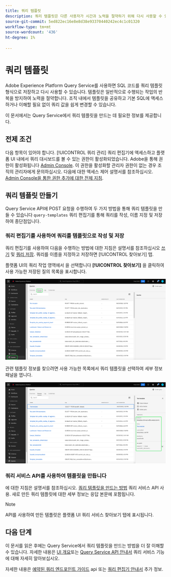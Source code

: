 ```yaml
---
title: 쿼리 템플릿
description: 쿼리 템플릿은 다른 사용자가 시간과 노력을 절약하기 위해 다시 사용할 수 있는 재사용 가능한 저장된 SQL 쿼리입니다. 쿼리 편집기 또는 쿼리 서비스 API를 사용하여 만들 수 있으며 모든 Experience Platform 데이터 세트에서 사용할 수 있습니다.
source-git-commit: 5ed822ec16e8e8d38e93370440242ec4c1c01320
workflow-type: tm+mt
source-wordcount: '436'
ht-degree: 1%

---
```


# 쿼리 템플릿

Adobe Experience Platform Query Service를 사용하면 SQL 코드를 쿼리 템플릿 형식으로 저장하고 다시 사용할 수 있습니다. 템플릿은 일반적으로 수행되는 작업의 반복을 방지하여 노력을 절약합니다. 조직 내에서 템플릿을 공유하고 기본 SQL에 액세스하거나 이해할 필요 없이 쿼리 값을 쉽게 변경할 수 있습니다.

이 문서에서는 Query Service에서 쿼리 템플릿을 만드는 데 필요한 정보를 제공합니다.

## 전제 조건

다음 항목이 있어야 합니다. [!UICONTROL 쿼리 관리] 쿼리 편집기에 액세스하고 플랫폼 UI 내에서 쿼리 대시보드를 볼 수 있는 권한이 활성화되었습니다. Adobe을 통해 권한이 활성화됩니다 [Admin Console](https://adminconsole.adobe.com/). 이 권한을 활성화할 관리자 권한이 없는 경우 조직의 관리자에게 문의하십시오. 다음에 대한 액세스 제어 설명서를 참조하십시오. [Admin Console을 통한 권한 추가에 대한 전체 지침](../../access-control/home.md).

## 쿼리 템플릿 만들기

Query Service API에 POST 요청을 수행하여 두 가지 방법을 통해 쿼리 템플릿을 만들 수 있습니다 `query-templates` 쿼리 편집기를 통해 쿼리를 작성, 이름 지정 및 저장하여 종단점입니다.

### 쿼리 편집기를 사용하여 쿼리를 템플릿으로 작성 및 저장

쿼리 편집기를 사용하여 다음을 수행하는 방법에 대한 지침은 설명서를 참조하십시오 [쓰기](./user-guide.md#query-authoring) 및 [쿼리 저장](./user-guide.md#saving-queries). 쿼리를 이름을 지정하고 저장하면 [!UICONTROL 찾아보기] 탭.

플랫폼 UI의 쿼리 작업 영역에서 을 선택합니다 **[!UICONTROL 찾아보기]** 을 클릭하여 사용 가능한 저장된 질의 목록을 표시합니다.

![찾아보기 탭이 강조 표시된 질의 작업 영역입니다.](../images/ui/query-templates/query-templates.png)

관련 템플릿 정보를 찾으려면 사용 가능한 목록에서 쿼리 템플릿을 선택하여 세부 정보 패널을 엽니다.

![쿼리 ID가 강조 표시된 쿼리 작업 공간의 세부 사항 패널.](../images/ui/query-templates/details-panel.png)

### 쿼리 서비스 API를 사용하여 템플릿을 만듭니다

에 대한 지침은 설명서를 참조하십시오. [쿼리 템플릿을 만드는 방법](../api/query-templates.md#create-a-query-template) 쿼리 서비스 API 사용. 새로 만든 쿼리 템플릿에 대한 세부 정보는 응답 본문에 포함됩니다.

>[!NOTE]
>
>API를 사용하여 만든 템플릿은 플랫폼 UI 쿼리 서비스 찾아보기 탭에 표시됩니다.

## 다음 단계

이 문서를 읽은 후에는 Query Service에서 쿼리 템플릿을 만드는 방법을 더 잘 이해할 수 있습니다. 자세한 내용은 [UI 개요](./overview.md)또는 [Query Service API 안내서](../api/getting-started.md) 쿼리 서비스 기능에 대해 자세히 알아보십시오.

자세한 내용은 [예약된 쿼리 엔드포인트 가이드](../api/scheduled-queries.md) api 또는 [쿼리 편집기 안내서](./user-guide.md#scheduled-queries) 추가 정보.

